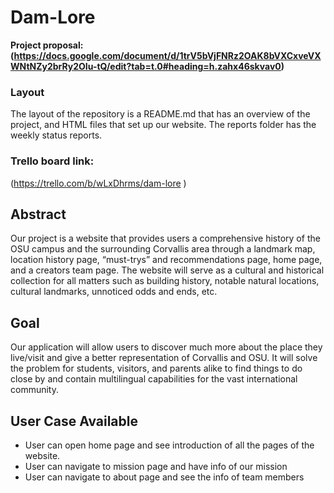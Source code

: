 # Dam-Lore
**Project proposal: (https://docs.google.com/document/d/1trV5bVjFNRz2OAK8bVXCxveVXWNtNZy2brRy2OIu-tQ/edit?tab=t.0#heading=h.zahx46skvav0)**
### Layout
The layout of the repository is a README.md that has an overview of the project, and HTML files that set up our website. The reports folder has the weekly status reports. 
### Trello board link:
(https://trello.com/b/wLxDhrms/dam-lore )

## Abstract
Our project is a website that provides users a comprehensive history of the OSU campus and the surrounding Corvallis area through a landmark map, 
location history page, “must-trys” and recommendations page, home page, and a creators team page. The website will serve as a cultural and historical 
collection for all matters such as building history, notable natural locations, cultural landmarks, unnoticed odds and ends, etc. 

## Goal
Our application will allow users to discover much more about the place they live/visit and give a better representation of Corvallis and OSU. 
It will solve the problem for students, visitors, and parents alike to find things to do close by and contain multilingual capabilities for 
the vast international community. 

## User Case Available
- User can open home page and see introduction of all the pages of the website.
- User can navigate to mission page and have info of our mission
- User can navigate to about page and see the info of team members 



